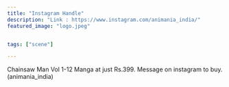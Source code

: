 ```yaml
---
title: "Instagram Handle"
description: "Link : https://www.instagram.com/animania_india/"
featured_image: "logo.jpeg"


tags: ["scene"]

---
```

Chainsaw Man Vol 1-12 Manga at just Rs.399. Message on instagram to buy. (animania_india)